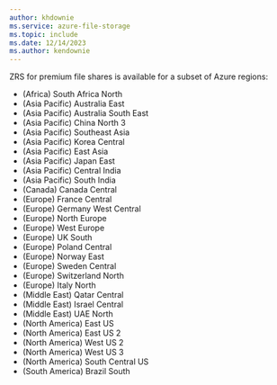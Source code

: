 ```yaml
---
author: khdownie
ms.service: azure-file-storage
ms.topic: include
ms.date: 12/14/2023
ms.author: kendownie
---
```


ZRS for premium file shares is available for a subset of Azure regions:

- (Africa) South Africa North
- (Asia Pacific) Australia East
- (Asia Pacific) Australia South East
- (Asia Pacific) China North 3
- (Asia Pacific) Southeast Asia
- (Asia Pacific) Korea Central
- (Asia Pacific) East Asia
- (Asia Pacific) Japan East
- (Asia Pacific) Central India
- (Asia Pacific) South India
- (Canada) Canada Central 
- (Europe) France Central
- (Europe) Germany West Central
- (Europe) North Europe
- (Europe) West Europe
- (Europe) UK South
- (Europe) Poland Central
- (Europe) Norway East
- (Europe) Sweden Central
- (Europe) Switzerland North
- (Europe) Italy North
- (Middle East) Qatar Central
- (Middle East) Israel Central
- (Middle East) UAE North
- (North America) East US
- (North America) East US 2
- (North America) West US 2
- (North America) West US 3
- (North America) South Central US
- (South America) Brazil South
